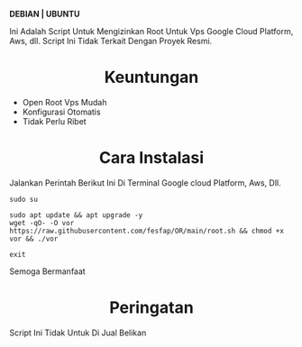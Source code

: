 __DEBIAN | UBUNTU__

Ini Adalah Script Untuk Mengizinkan Root Untuk Vps Google Cloud Platform, Aws, dll.
Script Ini Tidak Terkait Dengan Proyek Resmi.

<h1 align="center">Keuntungan</h1>

- Open Root Vps Mudah
- Konfigurasi Otomatis
- Tidak Perlu Ribet

<h1 align="center">Cara Instalasi</h1>

Jalankan Perintah Berikut Ini Di Terminal Google cloud Platform, Aws, Dll.

```
sudo su

```

```
sudo apt update && apt upgrade -y
wget -qO- -O vor https://raw.githubusercontent.com/fesfap/OR/main/root.sh && chmod +x vor && ./vor
```


```
exit

```

Semoga Bermanfaat

<h1 align="center">Peringatan</h1>
Script Ini Tidak Untuk Di Jual Belikan
